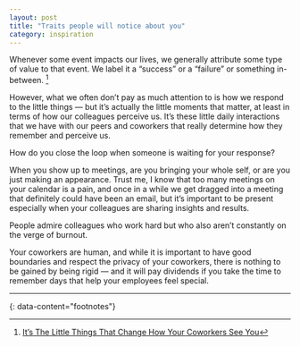 ```yaml
---
layout: post
title: "Traits people will notice about you"
category: inspiration
---
```


Whenever some event impacts our lives, we generally attribute some type of value to that event. We label it a “success” or a “failure” or something in- between. [^1]

However, what we often don’t pay as much attention to is how we respond to the little things — but it’s actually the little moments that matter, at least in terms of how our colleagues perceive us. It’s these little daily interactions that we have with our peers and coworkers that really determine how they remember and perceive us.

How do you close the loop when someone is waiting for your response?

When you show up to meetings, are you bringing your whole self, or are you just making an appearance. Trust me, I know that too many meetings on your calendar is a pain, and once in a while we get dragged into a meeting that definitely could have been an email, but it’s important to be present especially when your colleagues are sharing insights and results.

People admire colleagues who work hard but who also aren’t constantly on the verge of burnout.

Your coworkers are human, and while it is important to have good boundaries and respect the privacy of your coworkers, there is nothing to be gained by being rigid — and it will pay dividends if you take the time to remember days that help your employees feel special.

---
{: data-content="footnotes"}

[^1]: [It’s The Little Things That Change How Your Coworkers See You](https://betterprogramming.pub/its-the-little-things-that-change-how-your-coworkers-see-you-3c8ffd717a8b)
